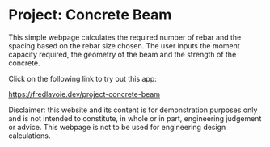 # Project: Concrete Beam
This simple webpage calculates the required number of rebar and the spacing based on the
rebar size chosen. The user inputs the moment capacity required, the geometry of the beam
and the strength of the concrete. 

Click on the following link to try out this app:

https://fredlavoie.dev/project-concrete-beam

Disclaimer: this website and its content is for demonstration purposes only and is not 
intended to constitute, in whole or in part, engineering judgement or advice. This webpage
is not to be used for engineering design calculations.
